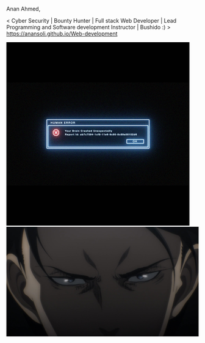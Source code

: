 Anan Ahmed,

 < Cyber Security | Bounty Hunter |  Full stack Web Developer | Lead Programming and Software development Instructor | Bushido :) >
https://anansoli.github.io/Web-development

![maxresdefault](https://github.com/AnanSoli/AnanSoli/blob/main/error2.gif)
![maxresdefault](https://github.com/AnanSoli/AnanSoli/blob/main/my-levi.jpg)

<!-- ![maxresdefault](https://user-images.githubusercontent.com/86473646/160587257-cc930f56-0055-4919-8275-00ba662f9a12.jpg) -->

<!---
AnanSoli/AnanSoli is a ✨ special ✨ repository because its `README.md` (this file) appears on your GitHub profile.
You can click the Preview link to take a look at your changes.
--->
